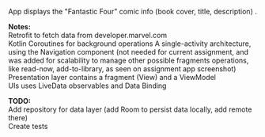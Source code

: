 App displays the "Fantastic Four" comic info (book cover, title, description) .

<b>Notes:</b>
<br>Retrofit to fetch data from developer.marvel.com</br>
Kotlin Coroutines for background operations
A single-activity architecture, using the Navigation component (not needed for current assignment, and was added for scalability to manage other possible fragments operations, like read-now, add-to-library, as seen on assignment app screenshot)
<br>Presentation layer contains a fragment (View) and a ViewModel 
<br>UIs uses LiveData observables and Data Binding</br>

<b>TODO:</b>
<br>Add repository for data layer (add Room to persist data locally, add remote there)</br>
Create tests

